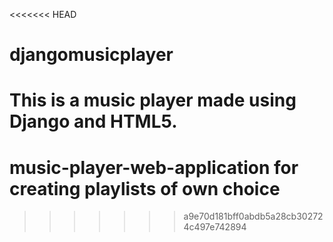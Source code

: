 <<<<<<< HEAD
# djangomusicplayer
This is a music player made using Django and HTML5.
=======
# music-player-web-application for creating playlists of own choice
>>>>>>> a9e70d181bff0abdb5a28cb302724c497e742894
